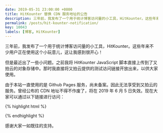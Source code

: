 ```yaml
---
date: 2019-05-31 23:00:00 +0800
title: HitKounter 替换 CDN 服务地址的公告
description: 三年前，我发布了一个用于统计博客访问量的小工具，HitKounter。这些年来不少用户正在使用这个小玩意儿，这让我感到很开心！但是最近出了一些小问题。之前我将 HitKounter JavaScript 脚本直接上传到了又拍云的对象存储中。那时我直接将又拍云提供的测试访问链接开放出来，以供大家使用。
permalink: /posts/hit-kounter-notification/
key: 10043
labels: [博客, HitKounter]
---
```


三年前，我发布了一个用于统计博客访问量的小工具，HitKounter。这些年来不少用户正在使用这个小玩意儿，这让我感到很开心！

但是最近出了一些小问题。之前我将 HitKounter JavaScript 脚本直接上传到了又拍云的对象存储中。那时我直接将又拍云提供的测试访问链接开放出来，以供大家使用。

由于本站一直使用的是 Github Pages 服务，尚未备案。因此无法享受到又拍云的服务。曾经公布的 CDN 地址不得不作废了，将在 2019 年 6 月 5 日失效。现在大家可以通过以下链接进行访问：

{% highlight html %}
<script src="https://jerryz.sgp1.cdn.digitaloceanspaces.com/lib/hit-kounter/hit-kounter-lc-0.3.0.js"></script>
{% endhighlight %}

感谢大家一如既往的支持。


